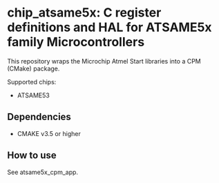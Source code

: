 # chip_atsame5x: C register definitions and HAL for ATSAME5x family Microcontrollers

This repository wraps the Microchip Atmel Start libraries into a CPM (CMake) package.

Supported chips:

* ATSAME53

## Dependencies

* CMAKE v3.5 or higher

## How to use

See atsame5x_cpm_app.
